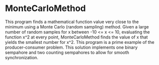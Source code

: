 MonteCarloMethod
================

This program finds a mathematical function value very close to the minimum using a Monte Carlo (random sampling) method. Given a large number of random samples for x between -10 <= x <= 10, evaluating the function x^2 at every point, MonteCarloMethod finds the value of x that yields the smallest number for x^2. This program is a prime example of the producer-consumer problem. This solution implements one binary sempahore and two counting sempahores to allow for smooth synchronization.
